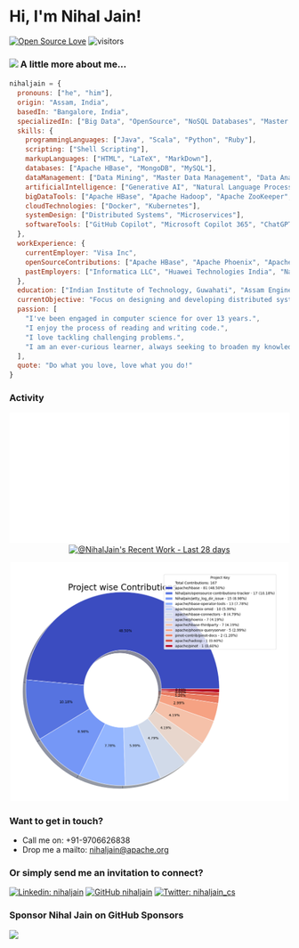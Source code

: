 # Hi, I'm Nihal Jain!

[![Open Source Love](https://badges.frapsoft.com/os/v3/open-source.svg)](https://github.com/ellerbrock/open-source-badge/)
![visitors](https://visitor-badge.laobi.icu/badge?page_id=nihaljain)

### <img src="https://media.giphy.com/media/YIoRLftPZQCFSQXIzp/giphy.gif" width="50"> A little more about me...  

```javascript
nihaljain = {
  pronouns: ["he", "him"],
  origin: "Assam, India",
  basedIn: "Bangalore, India",
  specializedIn: ["Big Data", "OpenSource", "NoSQL Databases", "Master Data Management"],
  skills: {
    programmingLanguages: ["Java", "Scala", "Python", "Ruby"],
    scripting: ["Shell Scripting"],
    markupLanguages: ["HTML", "LaTeX", "MarkDown"],
    databases: ["Apache HBase", "MongoDB", "MySQL"],
    dataManagement: ["Data Mining", "Master Data Management", "Data Analysis"],
    artificialIntelligence: ["Generative AI", "Natural Language Processing", "AI Agents"],
    bigDataTools: ["Apache HBase", "Apache Hadoop", "Apache ZooKeeper", "Apache Ambari", "Apache Bigtop", "Apache Ranger", "Apache Spark", "Apache Pinot"],
    cloudTechnologies: ["Docker", "Kubernetes"],
    systemDesign: ["Distributed Systems", "Microservices"],
    softwareTools: ["GitHub Copilot", "Microsoft Copilot 365", "ChatGPT", "Git", "Jupyter", "Notion"]
  },
  workExperience: {
    currentEmployer: "Visa Inc",
    openSourceContributions: ["Apache HBase", "Apache Phoenix", "Apache Hadoop", "Apache ZooKeeper"],
    pastEmployers: ["Informatica LLC", "Huawei Technologies India", "National Institute of Technology Meghalaya"]
  },
  education: ["Indian Institute of Technology, Guwahati", "Assam Engineering College"],
  currentObjective: "Focus on designing and developing distributed systems and scalable services",
  passion: [
    "I've been engaged in computer science for over 13 years.",
    "I enjoy the process of reading and writing code.",
    "I love tackling challenging problems.",
    "I am an ever-curious learner, always seeking to broaden my knowledge and expertise."
  ],
  quote: "Do what you love, love what you do!"
}
```

</div>

### Activity

<picture>
  <img src="/github-metrics.svg" alt="Metrics">
</picture>

</div>

<a href="https://next.ossinsight.io/widgets/official/compose-currently-working-on?user_id=3429351&activity_type=all" target="_blank" style="display: block" align="center">
  <picture>
    <source media="(prefers-color-scheme: light)" srcset="https://next.ossinsight.io/widgets/official/compose-currently-working-on/thumbnail.png?user_id=3429351&activity_type=all&image_size=auto&color_scheme=light" width="504.5" height="auto">
    <img alt="@NihalJain's Recent Work - Last 28 days" src="https://next.ossinsight.io/widgets/official/compose-currently-working-on/thumbnail.png?user_id=3429351&activity_type=all&image_size=auto&color_scheme=light" width="504.5" height="auto">
  </picture>
</a>

</div>

<p align="center">
<img src="https://github.com/NihalJain/opensource-contributions-tracker/blob/main/output/project_wise_contribution.png" width="500">
</p>

### Want to get in touch?

- Call me on: +91-9706626838 
- Drop me a mailto: nihaljain@apache.org

### Or simply send me an invitation to connect?

[![Linkedin: nihaljain](https://img.shields.io/badge/-nihaljain-blue?style=flat-square&logo=Linkedin&logoColor=white&link=https://www.linkedin.com/in/nihaljain/)](https://www.linkedin.com/in/nihaljain)
[![GitHub nihaljain](https://img.shields.io/github/followers/nihaljain?label=follow&style=social)](https://github.com/nihaljain)
[![Twitter: nihaljain_cs](https://img.shields.io/twitter/follow/nihaljain_cs?style=social)](https://twitter.com/nihaljain_cs)


### Sponsor Nihal Jain on GitHub Sponsors

[![](https://img.shields.io/static/v1?label=Sponsor&message=%E2%9D%A4&logo=GitHub&color=%23007ec6)](https://github.com/sponsors/NihalJain)
